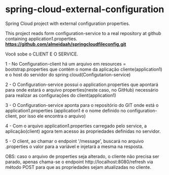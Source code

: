 # spring-cloud-external-configuration
Spring Cloud project with external configuration properties.

This project reads form configuration-service to a real repository at github containing application1.properties.
<b>https://github.com/almeidaah/springcloudfileconfig.git</b>


Você sobe o CLIENT E O SERVICE.

1 - No Configuration-client há um arquivo em resources = bootstrap.properties que contém o nome da aplicação cliente(application1) e o host do servidor do spring cloud(Configutarion-service)

2 - O Configuration-service possui o application.properties que apontará para onde estará o arquivo properties(neste caso, no GitHub) necessário para realizar as configurações do client(application1)

3 - O Configuration-service aponta para o repositório do GIT onde está o application1.properties (application1 é o nome definido no configuration-client, por isso ele encontra o arquivo)

4 - Com o arquivo application1.properties carregado pelo service, a aplicação(client) agora tem acesso às propriedades definidas no servidor.

5 - O client, ao chamar o endpoint '/message', buscará no arquivo .properties o valor para a variável e injetará a mesma na resposta.

OBS: caso o arquivo de properties seja alterado, o cliente não precisa ser parado, apenas chama-se o endpoint http://localhost:8080/refresh via método POST para que as propriedades sejam atualizadas no cliente.
